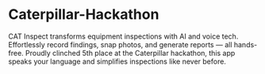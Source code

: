 # Caterpillar-Hackathon
CAT Inspect transforms equipment inspections with AI and voice tech. Effortlessly record findings, snap photos, and generate reports — all hands-free. Proudly clinched 5th place at the Caterpillar hackathon, this app speaks your language and simplifies inspections like never before. 
